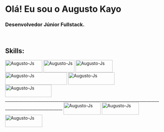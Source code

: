 # Olá! Eu sou o Augusto Kayo 

### Desenvolvedor Júnior Fullstack.


<div style="display: inline_block"><br>
  
  ## Skills:
  
  <img align="center" alt="Augusto-Js" height="40" width="120" src="https://img.shields.io/badge/HTML5-E34F26?style=for-the-badge&logo=html5&logoColor=white">
  <img align="center" alt="Augusto-Js" height="40" width="100" src="https://img.shields.io/badge/CSS3-1572B6?style=for-the-badge&logo=css3&logoColor=white">
  <img align="center" alt="Augusto-Js" height="40" width="120" src="https://img.shields.io/badge/Sass-CC6699?style=for-the-badge&logo=sass&logoColor=white">
    <img align="center" alt="Augusto-Js" height="40" width="200" src="https://img.shields.io/badge/styled--components-DB7093?style=for-the-badge&logo=styled-components&logoColor=white">
  <img align="center" alt="Augusto-Js" height="40" width="150" src="https://img.shields.io/badge/JavaScript-F7DF1E?style=for-the badge&logo=javascript&logoColor=black">
  <img align="center" alt="Augusto-Js" height="40" width="150" src="https://img.shields.io/badge/TypeScript-007ACC?style=for-the-badge&logo=typescript&logoColor=white">
___________________________________________________________________________________________________________
  <img align="center" alt="Augusto-Js" height="40" width="120" src="https://img.shields.io/badge/React-20232A?style=for-the-badge&logo=react&logoColor=61DAFB">
  <img align="center" alt="Augusto-Js" height="40" width="120" src="https://img.shields.io/badge/Node.js-43853D?style=for-the-badge&logo=node.js&logoColor=white">
  <img align="center" alt="Augusto-Js" height="40" width="120" src="https://img.shields.io/badge/MongoDB-4EA94B?style=for-the-badge&logo=mongodb&logoColor=white">
